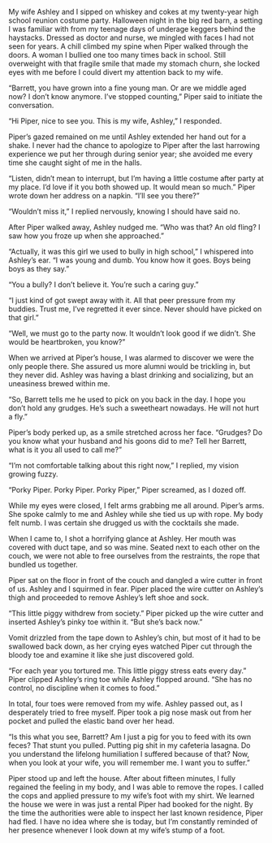 My wife Ashley and I sipped on whiskey and cokes at my twenty-year high school reunion costume party. Halloween night in the big red barn, a setting I was familiar with from my teenage days of underage keggers behind the haystacks. Dressed as doctor and nurse, we mingled with faces I had not seen for years. A chill climbed my spine when Piper walked through the doors. A woman I bullied one too many times back in school. Still overweight with that fragile smile that made my stomach churn, she locked eyes with me before I could divert my attention back to my wife.

“Barrett, you have grown into a fine young man. Or are we middle aged now? I don’t know anymore. I’ve stopped counting,” Piper said to initiate the conversation.

“Hi Piper, nice to see you. This is my wife, Ashley,” I responded.

Piper’s gazed remained on me until Ashley extended her hand out for a shake. I never had the chance to apologize to Piper after the last harrowing experience we put her through during senior year; she avoided me every time she caught sight of me in the halls.

“Listen, didn’t mean to interrupt, but I’m having a little costume after party at my place. I’d love if it you both showed up. It would mean so much.” Piper wrote down her address on a napkin. “l’ll see you there?”

“Wouldn’t miss it,” I replied nervously, knowing I should have said no.

After Piper walked away, Ashley nudged me. “Who was that? An old fling? I saw how you froze up when she approached.”

“Actually, it was this girl we used to bully in high school,” I whispered into Ashley’s ear. “I was young and dumb. You know how it goes. Boys being boys as they say.”

“You a bully? I don’t believe it. You’re such a caring guy.”

“I just kind of got swept away with it. All that peer pressure from my buddies. Trust me, I’ve regretted it ever since. Never should have picked on that girl.”

“Well, we must go to the party now. It wouldn’t look good if we didn’t. She would be heartbroken, you know?”

When we arrived at Piper’s house, I was alarmed to discover we were the only people there. She assured us more alumni would be trickling in, but they never did. Ashley was having a blast drinking and socializing, but an uneasiness brewed within me. 

“So, Barrett tells me he used to pick on you back in the day. I hope you don’t hold any grudges. He’s such a sweetheart nowadays. He will not hurt a fly.”

Piper’s body perked up, as a smile stretched across her face. “Grudges? Do you know what your husband and his goons did to me? Tell her Barrett, what is it you all used to call me?”

“I’m not comfortable talking about this right now,” I replied, my vision growing fuzzy.

“Porky Piper. Porky Piper. Porky Piper,” Piper screamed, as I dozed off.

While my eyes were closed, I felt arms grabbing me all around. Piper’s arms. She spoke calmly to me and Ashley while she tied us up with rope. My body felt numb. I was certain she drugged us with the cocktails she made.

When I came to, I shot a horrifying glance at Ashley. Her mouth was covered with duct tape, and so was mine. Seated next to each other on the couch, we were not able to free ourselves from the restraints, the rope that bundled us together.

Piper sat on the floor in front of the couch and dangled a wire cutter in front of us. Ashley and I squirmed in fear. Piper placed the wire cutter on Ashley’s thigh and proceeded to remove Ashley’s left shoe and sock.

“This little piggy withdrew from society.” Piper picked up the wire cutter and inserted Ashley’s pinky toe within it. “But she’s back now.”

Vomit drizzled from the tape down to Ashley’s chin, but most of it had to be swallowed back down, as her crying eyes watched Piper cut through the bloody toe and examine it like she just discovered gold. 

“For each year you tortured me. This little piggy stress eats every day.” Piper clipped Ashley’s ring toe while Ashley flopped around. “She has no control, no discipline when it comes to food.”

In total, four toes were removed from my wife. Ashley passed out, as I desperately tried to free myself. Piper took a pig nose mask out from her pocket and pulled the elastic band over her head.

“Is this what you see, Barrett? Am I just a pig for you to feed with its own feces? That stunt you pulled. Putting pig shit in my cafeteria lasagna. Do you understand the lifelong humiliation I suffered because of that? Now, when you look at your wife, you will remember me. I want you to suffer.”

Piper stood up and left the house. After about fifteen minutes, I fully regained the feeling in my body, and I was able to remove the ropes. I called the cops and applied pressure to my wife’s foot with my shirt. We learned the house we were in was just a rental Piper had booked for the night. By the time the authorities were able to inspect her last known residence, Piper had fled.  I have no idea where she is today, but I’m constantly reminded of her presence whenever I look down at my wife’s stump of a foot.